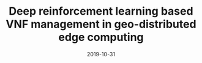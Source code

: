 ---
title: "Deep reinforcement learning based VNF management in geo-distributed edge computing"
authors:
- Lin Gu
- Deze Zeng
- Wei Li
- Song Guo
- Albert Zomaya
- Hai Jin
date: "2019-10-31"
doi: "10.1109/ICDCS.2019.00097"


# Publication type.
# Legend: 0 = Uncategorized; 1 = Conference paper; 2 = Journal article;
# 3 = Preprint / Working Paper; 4 = Report; 5 = Book; 6 = Book section;
# 7 = Thesis; 8 = Patent
publication_types: ["1"]

# Publication name and optional abbreviated publication name.
publication: In *International Conference on Distributed Computing Systems*
publication_short: In *ICDCS*

# links:
# - name: Custom Link
#   url: http://example.org
url_pdf: https://ieeexplore.ieee.org/abstract/document/8885151
# url_code: '#'
# url_dataset: '#'
# url_poster: '#'
# url_project: ''
# url_slides: ''
# url_video: '#'

# Featured image
# To use, add an image named `featured.jpg/png` to your page's folder. 
# image:
#   caption: 'Image credit: [**Unsplash**](https://unsplash.com/photos/pLCdAaMFLTE)'
#   focal_point: ""
#   preview_only: false

# Associated Projects (optional).
#   Associate this publication with one or more of your projects.
#   Simply enter your project's folder or file name without extension.
#   E.g. `internal-project` references `content/project/internal-project/index.md`.
#   Otherwise, set `projects: []`.
projects: []
---